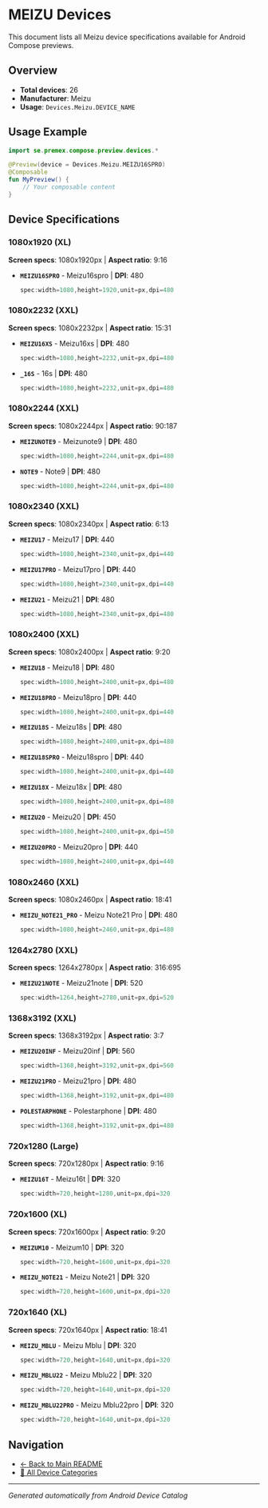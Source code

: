 # MEIZU Devices

This document lists all Meizu device specifications available for Android Compose previews.

## Overview

- **Total devices**: 26
- **Manufacturer**: Meizu
- **Usage**: `Devices.Meizu.DEVICE_NAME`

## Usage Example

```kotlin
import se.premex.compose.preview.devices.*

@Preview(device = Devices.Meizu.MEIZU16SPRO)
@Composable
fun MyPreview() {
    // Your composable content
}
```

## Device Specifications

### 1080x1920 (XL)

**Screen specs**: 1080x1920px | **Aspect ratio**: 9:16

- **`MEIZU16SPRO`** - Meizu16spro | **DPI**: 480
  ```kotlin
  spec:width=1080,height=1920,unit=px,dpi=480
  ```

### 1080x2232 (XXL)

**Screen specs**: 1080x2232px | **Aspect ratio**: 15:31

- **`MEIZU16XS`** - Meizu16xs | **DPI**: 480
  ```kotlin
  spec:width=1080,height=2232,unit=px,dpi=480
  ```

- **`_16S`** -  16s | **DPI**: 480
  ```kotlin
  spec:width=1080,height=2232,unit=px,dpi=480
  ```

### 1080x2244 (XXL)

**Screen specs**: 1080x2244px | **Aspect ratio**: 90:187

- **`MEIZUNOTE9`** - Meizunote9 | **DPI**: 480
  ```kotlin
  spec:width=1080,height=2244,unit=px,dpi=480
  ```

- **`NOTE9`** - Note9 | **DPI**: 480
  ```kotlin
  spec:width=1080,height=2244,unit=px,dpi=480
  ```

### 1080x2340 (XXL)

**Screen specs**: 1080x2340px | **Aspect ratio**: 6:13

- **`MEIZU17`** - Meizu17 | **DPI**: 440
  ```kotlin
  spec:width=1080,height=2340,unit=px,dpi=440
  ```

- **`MEIZU17PRO`** - Meizu17pro | **DPI**: 440
  ```kotlin
  spec:width=1080,height=2340,unit=px,dpi=440
  ```

- **`MEIZU21`** - Meizu21 | **DPI**: 480
  ```kotlin
  spec:width=1080,height=2340,unit=px,dpi=480
  ```

### 1080x2400 (XXL)

**Screen specs**: 1080x2400px | **Aspect ratio**: 9:20

- **`MEIZU18`** - Meizu18 | **DPI**: 480
  ```kotlin
  spec:width=1080,height=2400,unit=px,dpi=480
  ```

- **`MEIZU18PRO`** - Meizu18pro | **DPI**: 440
  ```kotlin
  spec:width=1080,height=2400,unit=px,dpi=440
  ```

- **`MEIZU18S`** - Meizu18s | **DPI**: 480
  ```kotlin
  spec:width=1080,height=2400,unit=px,dpi=480
  ```

- **`MEIZU18SPRO`** - Meizu18spro | **DPI**: 440
  ```kotlin
  spec:width=1080,height=2400,unit=px,dpi=440
  ```

- **`MEIZU18X`** - Meizu18x | **DPI**: 480
  ```kotlin
  spec:width=1080,height=2400,unit=px,dpi=480
  ```

- **`MEIZU20`** - Meizu20 | **DPI**: 450
  ```kotlin
  spec:width=1080,height=2400,unit=px,dpi=450
  ```

- **`MEIZU20PRO`** - Meizu20pro | **DPI**: 440
  ```kotlin
  spec:width=1080,height=2400,unit=px,dpi=440
  ```

### 1080x2460 (XXL)

**Screen specs**: 1080x2460px | **Aspect ratio**: 18:41

- **`MEIZU_NOTE21_PRO`** - Meizu Note21 Pro | **DPI**: 480
  ```kotlin
  spec:width=1080,height=2460,unit=px,dpi=480
  ```

### 1264x2780 (XXL)

**Screen specs**: 1264x2780px | **Aspect ratio**: 316:695

- **`MEIZU21NOTE`** - Meizu21note | **DPI**: 520
  ```kotlin
  spec:width=1264,height=2780,unit=px,dpi=520
  ```

### 1368x3192 (XXL)

**Screen specs**: 1368x3192px | **Aspect ratio**: 3:7

- **`MEIZU20INF`** - Meizu20inf | **DPI**: 560
  ```kotlin
  spec:width=1368,height=3192,unit=px,dpi=560
  ```

- **`MEIZU21PRO`** - Meizu21pro | **DPI**: 480
  ```kotlin
  spec:width=1368,height=3192,unit=px,dpi=480
  ```

- **`POLESTARPHONE`** - Polestarphone | **DPI**: 480
  ```kotlin
  spec:width=1368,height=3192,unit=px,dpi=480
  ```

### 720x1280 (Large)

**Screen specs**: 720x1280px | **Aspect ratio**: 9:16

- **`MEIZU16T`** - Meizu16t | **DPI**: 320
  ```kotlin
  spec:width=720,height=1280,unit=px,dpi=320
  ```

### 720x1600 (XL)

**Screen specs**: 720x1600px | **Aspect ratio**: 9:20

- **`MEIZUM10`** - Meizum10 | **DPI**: 320
  ```kotlin
  spec:width=720,height=1600,unit=px,dpi=320
  ```

- **`MEIZU_NOTE21`** - Meizu Note21 | **DPI**: 320
  ```kotlin
  spec:width=720,height=1600,unit=px,dpi=320
  ```

### 720x1640 (XL)

**Screen specs**: 720x1640px | **Aspect ratio**: 18:41

- **`MEIZU_MBLU`** - Meizu Mblu | **DPI**: 320
  ```kotlin
  spec:width=720,height=1640,unit=px,dpi=320
  ```

- **`MEIZU_MBLU22`** - Meizu Mblu22 | **DPI**: 320
  ```kotlin
  spec:width=720,height=1640,unit=px,dpi=320
  ```

- **`MEIZU_MBLU22PRO`** - Meizu Mblu22pro | **DPI**: 320
  ```kotlin
  spec:width=720,height=1640,unit=px,dpi=320
  ```

## Navigation

- [← Back to Main README](../../README.md)
- [📱 All Device Categories](../README.md)

---
*Generated automatically from Android Device Catalog*
